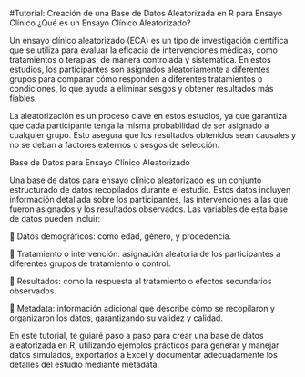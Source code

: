 #Tutorial: Creación de una Base de Datos Aleatorizada en R para Ensayo Clínico
¿Qué es un Ensayo Clínico Aleatorizado?

Un ensayo clínico aleatorizado (ECA) es un tipo de investigación científica que se utiliza para evaluar la eficacia de intervenciones médicas, como tratamientos o terapias, de manera controlada y sistemática. En estos estudios, los participantes son asignados aleatoriamente a diferentes grupos para comparar cómo responden a diferentes tratamientos o condiciones, lo que ayuda a eliminar sesgos y obtener resultados más fiables.

La aleatorización es un proceso clave en estos estudios, ya que garantiza que cada participante tenga la misma probabilidad de ser asignado a cualquier grupo. Esto asegura que los resultados obtenidos sean causales y no se deban a factores externos o sesgos de selección.

Base de Datos para Ensayo Clínico Aleatorizado

Una base de datos para ensayo clínico aleatorizado es un conjunto estructurado de datos recopilados durante el estudio. Estos datos incluyen información detallada sobre los participantes, las intervenciones a las que fueron asignados y los resultados observados. Las variables de esta base de datos pueden incluir:

🔹 Datos demográficos: como edad, género, y procedencia. 

🔹 Tratamiento o intervención: asignación aleatoria de los participantes a diferentes grupos de tratamiento o control. 

🔹 Resultados: como la respuesta al tratamiento o efectos secundarios observados. 

🔹 Metadata: información adicional que describe cómo se recopilaron y organizaron los datos, garantizando su validez y calidad.

En este tutorial, te guiaré paso a paso para crear una base de datos aleatorizada en R, utilizando ejemplos prácticos para generar y manejar datos simulados, exportarlos a Excel y documentar adecuadamente los detalles del estudio mediante metadata.
